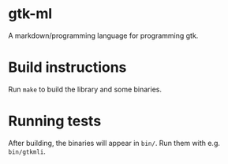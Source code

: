 # gtk-ml

A markdown/programming language for programming gtk.

# Build instructions

Run `make` to build the library and some binaries.

# Running tests

After building, the binaries will appear in `bin/`.  Run them with e.g.
`bin/gtkmli`.
